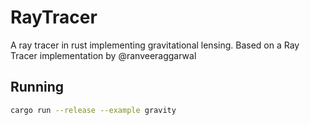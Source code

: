 RayTracer
===

A ray tracer in rust implementing gravitational lensing. Based on a Ray Tracer implementation by @ranveeraggarwal

## Running

```bash
cargo run --release --example gravity
```
